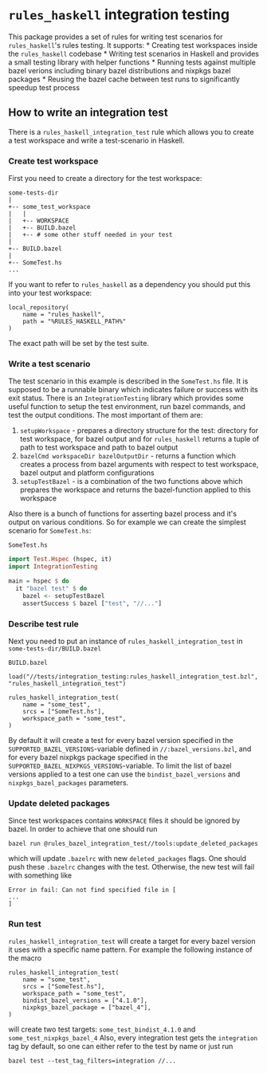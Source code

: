 # `rules_haskell` integration testing

This package provides a set of rules for writing test scenarios for `rules_haskell`'s rules testing. It supports:
    * Creating test workspaces inside the `rules_haskell` codebase
    * Writing test scenarios in Haskell and provides a small testing library with helper functions
    * Running tests against multiple bazel verions including binary bazel distributions and nixpkgs bazel packages
    * Reusing the bazel cache between test runs to significantly speedup test process

## How to write an integration test

There is a `rules_haskell_integration_test` rule which allows you to create a test workspace and
write a test-scenario in Haskell.

### Create test workspace

First you need to create a directory for the test workspace:

```
some-tests-dir
|
+-- some_test_workspace
|   |
|   +-- WORKSPACE
|   +-- BUILD.bazel
|   +-- # some other stuff needed in your test
|
+-- BUILD.bazel
|
+-- SomeTest.hs
...
```
If you want to refer to `rules_haskell` as a dependency you should put this into your test workspace:
```
local_repository(
    name = "rules_haskell",
    path = "%RULES_HASKELL_PATH%"
)
```
The exact path will be set by the test suite.

### Write a test scenario

The test scenario in this example is described in the `SomeTest.hs` file. It is supposed to be a runnable binary which indicates failure or success with its exit status.
There is an `IntegrationTesting` library which provides some useful function to setup the test environment, run bazel commands, and test the output conditions.
The most important of them are:

  1. `setupWorkspace` - prepares a directory structure for the test: directory for test workspace, for bazel output and for `rules_haskell`
                      returns a tuple of path to test workspace and path to bazel output
  2. `bazelCmd workspaceDir bazelOutputDir` - returns a function which creates a process from bazel arguments with respect to test workspace, bazel output and platform configurations
  3. `setupTestBazel` - is a combination of the two functions above which prepares the workspace and returns the bazel-function applied to this workspace

Also there is a bunch of functions for asserting bazel process and it's output on various conditions.
So for example we can create the simplest scenario for `SomeTest.hs`:

`SomeTest.hs`
```haskell
import Test.Hspec (hspec, it)
import IntegrationTesting

main = hspec $ do
  it "bazel test" $ do
    bazel <- setupTestBazel
    assertSuccess $ bazel ["test", "//..."]
```

### Describe test rule

Next you need to put an instance of `rules_haskell_integration_test` in `some-tests-dir/BUILD.bazel`

`BUILD.bazel`
```bzl
load("//tests/integration_testing:rules_haskell_integration_test.bzl", "rules_haskell_integration_test")

rules_haskell_integration_test(
    name = "some_test",
    srcs = ["SomeTest.hs"],
    workspace_path = "some_test",
)
```
By default it will create a test for every bazel version specified in the `SUPPORTED_BAZEL_VERSIONS`-variable defined in `//:bazel_versions.bzl`, and for every bazel nixpkgs package specified in the `SUPPORTED_BAZEL_NIXPKGS_VERSIONS`-variable. To limit the list of bazel versions applied to a test one can use the `bindist_bazel_versions` and `nixpkgs_bazel_packages` parameters.

### Update deleted packages

Since test workspaces contains `WORKSPACE` files it should be ignored by bazel. In order to achieve that one should run
```
bazel run @rules_bazel_integration_test//tools:update_deleted_packages
```
which will update `.bazelrc` with new `deleted_packages` flags. One should push these `.bazelrc` changes with the test. Otherwise, the new test will fail with something like
```
Error in fail: Can not find specified file in [
...
]
```

### Run test

`rules_haskell_integration_test` will create a target for every bazel version it uses with a specific name pattern. For example the following instance of the macro
```
rules_haskell_integration_test(
    name = "some_test",
    srcs = ["SomeTest.hs"],
    workspace_path = "some_test",
    bindist_bazel_versions = ["4.1.0"],
    nixpkgs_bazel_package = ["bazel_4"],
)
```
will create two test targets: `some_test_bindist_4.1.0` and `some_test_nixpkgs_bazel_4`
Also, every integration test gets the `integration` tag by default, so one can either refer to the test by name or just run
```
bazel test --test_tag_filters=integration //...
```
